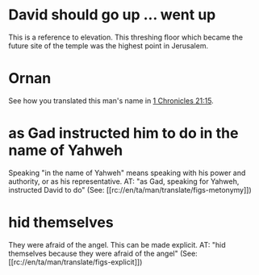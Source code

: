 # David should go up ... went up

This is a reference to elevation. This threshing floor which became the future site of the temple was the highest point in Jerusalem.

# Ornan

See how you translated this man's name in [1 Chronicles 21:15](./13.md).

# as Gad instructed him to do in the name of Yahweh

Speaking "in the name of Yahweh" means speaking with his power and authority, or as his representative. AT: "as Gad, speaking for Yahweh, instructed David to do" (See: [[rc://en/ta/man/translate/figs-metonymy]])

# hid themselves

They were afraid of the angel. This can be made explicit. AT: "hid themselves because they were afraid of the angel" (See: [[rc://en/ta/man/translate/figs-explicit]])